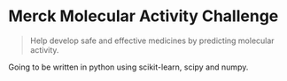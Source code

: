 # Merck Molecular Activity Challenge

> Help develop safe and effective medicines by predicting molecular activity.

Going to be written in python using scikit-learn, scipy and numpy.

